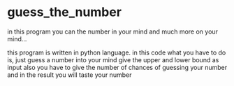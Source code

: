 # guess_the_number
in this program you can the number in your mind and much more on your mind...

this program is written in python language.
in this code what you have to do is, just guess a number into your mind
give the upper and lower bound as input
also you have to give the number of chances of guessing your number
and in the result you will taste your number
